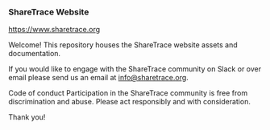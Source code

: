 ### ShareTrace Website
https://www.sharetrace.org

Welcome! This repository houses the ShareTrace website assets and documentation. 

If you would like to engage with the ShareTrace community on Slack or over email please send us an email at info@sharetrace.org.

Code of conduct
Participation in the ShareTrace community is free from discrimination and abuse. Please act responsibly and with consideration.

Thank you!
